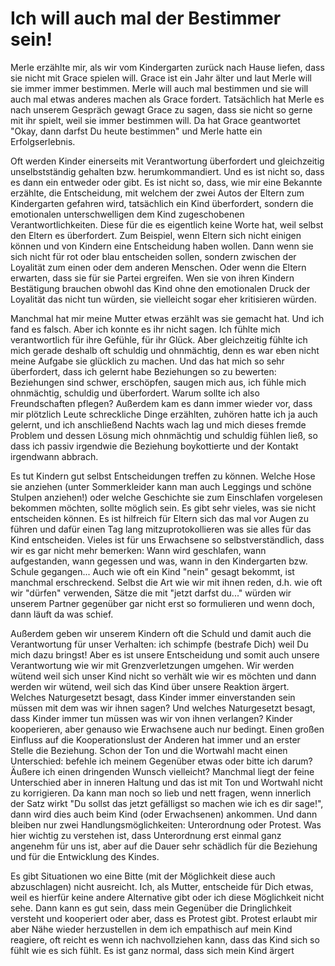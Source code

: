 # Ich will auch mal der Bestimmer sein!

Merle erzählte mir, als wir vom Kindergarten zurück nach Hause liefen, dass sie nicht mit Grace spielen will. Grace ist ein Jahr älter und laut Merle will sie immer immer bestimmen. Merle will auch mal bestimmen und sie will auch mal etwas anderes machen als Grace fordert. Tatsächlich hat Merle es nach unserem Gespräch gewagt Grace zu sagen, dass sie nicht so gerne mit ihr spielt, weil sie immer bestimmen will. Da hat Grace geantwortet "Okay, dann darfst Du heute bestimmen" und Merle hatte ein Erfolgserlebnis.

Oft werden Kinder einerseits mit Verantwortung überfordert und gleichzeitig unselbstständig gehalten bzw. herumkommandiert. Und es ist nicht so, dass es dann ein entweder oder gibt. Es ist nicht so, dass, wie mir eine Bekannte erzählte, die Entscheidung, mit welchem der zwei Autos der Eltern zum Kindergarten gefahren wird, tatsächlich ein Kind überfordert, sondern die emotionalen unterschwelligen dem Kind zugeschobenen Verantwortlichkeiten. Diese für die es eigentlich keine Worte hat, weil selbst den Eltern es überfordert. Zum Beispiel, wenn Eltern sich nicht einigen können und von Kindern eine Entscheidung haben wollen. Dann wenn sie sich nicht für rot oder blau entscheiden sollen, sondern zwischen der Loyalität zum einen oder dem anderen Menschen. Oder wenn die Eltern erwarten, dass sie für sie Partei ergreifen. Wen sie von ihren Kindern Bestätigung brauchen obwohl das Kind ohne den emotionalen Druck der Loyalität das nicht tun würden, sie vielleicht sogar eher kritisieren würden.

Manchmal hat mir meine Mutter etwas erzählt was sie gemacht hat. Und ich fand es falsch. Aber ich konnte es ihr nicht sagen. Ich fühlte mich verantwortlich für ihre Gefühle, für ihr Glück. Aber gleichzeitig fühlte ich mich gerade deshalb oft schuldig und ohnmächtig, denn es war eben nicht meine Aufgabe sie glücklich zu machen. Und das hat mich so sehr überfordert, dass ich gelernt habe Beziehungen so zu bewerten: Beziehungen sind schwer, erschöpfen, saugen mich aus, ich fühle mich ohnmächtig, schuldig und überfordert. Warum sollte ich also Freundschaften pflegen? Außerdem kam es dann immer wieder vor, dass mir plötzlich Leute schreckliche Dinge erzählten, zuhören hatte ich ja auch gelernt, und ich anschließend Nachts wach lag und mich dieses fremde Problem und dessen Lösung mich ohnmächtig und schuldig fühlen ließ, so dass ich passiv irgendwie die Beziehung boykottierte und der Kontakt irgendwann abbrach.

Es tut Kindern gut selbst Entscheidungen treffen zu können. Welche Hose sie anziehen (unter Sommerkleider kann man auch Leggings und schöne Stulpen anziehen!) oder welche Geschichte sie zum Einschlafen vorgelesen bekommen möchten, sollte möglich sein. Es gibt sehr vieles, was sie nicht entscheiden können. Es ist hilfreich für Eltern sich das mal vor Augen zu führen und dafür einen Tag lang mitzuprotokollieren was sie alles für das Kind entscheiden. Vieles ist für uns Erwachsene so selbstverständlich, dass wir es gar nicht mehr bemerken: Wann wird geschlafen, wann aufgestanden, wann gegessen und was, wann in den Kindergarten bzw. Schule gegangen... Auch wie oft ein Kind "nein" gesagt bekommt, ist manchmal erschreckend. Selbst die Art wie wir mit ihnen reden, d.h. wie oft wir "dürfen" verwenden, Sätze die mit "jetzt darfst du..." würden wir unserem Partner gegenüber gar nicht erst so formulieren und wenn doch, dann läuft da was schief.

Außerdem geben wir unserem Kindern oft die Schuld und damit auch die Verantwortung für unser Verhalten: ich schimpfe (bestrafe Dich) weil Du mich dazu bringst! Aber es ist unsere Entscheidung und somit auch unsere Verantwortung wie wir mit Grenzverletzungen umgehen. Wir werden wütend weil sich unser Kind nicht so verhält wie wir es möchten und dann werden wir wütend, weil sich das Kind über unsere Reaktion ärgert. Welches Naturgesetzt besagt, dass Kinder immer einverstanden sein müssen mit dem was wir ihnen sagen? Und welches Naturgesetzt besagt, dass Kinder immer tun müssen was wir von ihnen verlangen? Kinder kooperieren, aber genauso wie Erwachsene auch nur bedingt. Einen großen Einfluss auf die Kooperationslust der Anderen hat immer und an erster Stelle die Beziehung. Schon der Ton und die Wortwahl macht einen Unterschied: befehle ich meinem Gegenüber etwas oder bitte ich darum? Äußere ich einen dringenden Wunsch vielleicht? Manchmal liegt der feine Unterschied aber in inneren Haltung und das ist mit Ton und Wortwahl nicht zu korrigieren. Da kann man noch so lieb und nett fragen, wenn innerlich der Satz wirkt "Du sollst das jetzt gefälligst so machen wie ich es dir sage!", dann wird dies auch beim Kind (oder Erwachsenen) ankommen. Und dann bleiben nur zwei Handlungsmöglichkeiten: Unterordnung oder Protest. Was hier wichtig zu verstehen ist, dass Unterordnung erst einmal ganz angenehm für uns ist, aber auf die Dauer sehr schädlich für die Beziehung und für die Entwicklung des Kindes.

Es gibt Situationen wo eine Bitte (mit der Möglichkeit diese auch abzuschlagen) nicht ausreicht. Ich, als Mutter, entscheide für Dich etwas, weil es hierfür keine andere Alternative gibt oder ich diese Möglichkeit nicht sehe. Dann kann es gut sein, dass mein Gegenüber die Dringlichkeit versteht und kooperiert oder aber, dass es Protest gibt. Protest erlaubt mir aber Nähe wieder herzustellen in dem ich empathisch auf mein Kind reagiere, oft reicht es wenn ich nachvollziehen kann, dass das Kind sich so fühlt wie es sich fühlt. Es ist ganz normal, dass sich mein Kind ärgert 